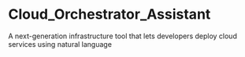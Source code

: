 # Cloud_Orchestrator_Assistant
A next-generation infrastructure tool that lets developers deploy cloud services using natural language
